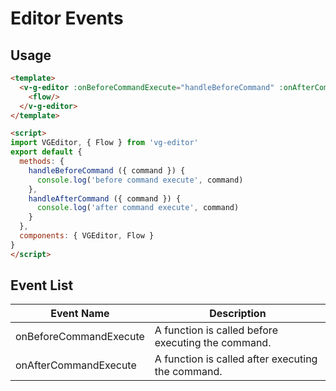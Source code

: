 # Editor Events

## Usage

```html
<template>
  <v-g-editor :onBeforeCommandExecute="handleBeforeCommand" :onAfterCommandExecute="handleAfterCommand">
    <flow/>
  </v-g-editor>
</template>

<script>
import VGEditor, { Flow } from 'vg-editor'
export default {
  methods: {
    handleBeforeCommand ({ command }) {
      console.log('before command execute', command)
    },
    handleAfterCommand ({ command }) {
      console.log('after command execute', command)
    }
  },
  components: { VGEditor, Flow }
}
</script>
```

## Event List

| Event Name | Description |
| --- | --- |
| onBeforeCommandExecute | A function is called before executing the command. |
| onAfterCommandExecute | A function is called after executing the command. |
